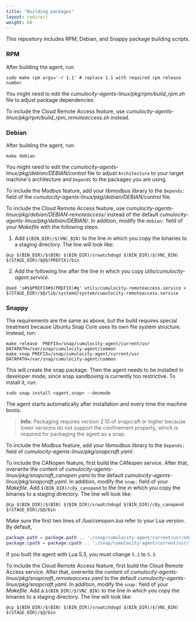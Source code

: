 ```yaml
---
title: "Building packages"
layout: redirect
weight: 60
---
```


This repository includes RPM, Debian, and Snappy package building scripts.

### RPM

After building the agent, run:

```shell
sudo make rpm args='-r 1.1' # replace 1.1 with required rpm release number
```

You might need to edit the *cumulocity-agents-linux/pkg/rpm/build_rpm.sh* file to adjust package dependencies.

To include the Cloud Remote Access feature, use *cumulocity-agents-linux/pkg/rpm/build_rpm_remoteaccess.sh* instead.

### Debian

After building the agent, run:

```shell
make debian
```

You might need to edit the _cumulocity-agents-linux/pkg/debian/DEBIAN/control_ file to adjust `Architecture` to your target machine's architecture and `Depends` to the packages you are using.

To include the Modbus feature, add your libmodbus library to the `Depends:` field of the *cumulocity-agents-linux/pkg/debian/DEBIAN/control* file.

To include the Cloud Remote Access feature, use *cumulocity-agents-linux/pkg/debian/DEBIAN-remoteaccess/* instead of the default *cumulocity-agents-linux/pkg/debian/DEBIAN/*. In addition, modify the `debian:` field of your *Makefile* with the following steps.

1. Add `$(BIN_DIR)/$(VNC_BIN)` to the line in which you copy the binaries to a staging directory. The line will look like:

  ```shell
  @cp $(BIN_DIR)/$(BIN) $(BIN_DIR)/srwatchdogd $(BIN_DIR)/$(VNC_BIN) $(STAGE_DIR)/$@$(PREFIX)/bin
  ```

2. Add the following line after the line in which you copy _utils/cumulocity-agent.service_.

  ```shell
  @sed 's#$$PREFIX#$(PREFIX)#g' utils/cumulocity-remoteaccess.service > $(STAGE_DIR)/$@/lib/systemd/system/cumulocity-remoteaccess.service
  ```

### Snappy

The requirements are the same as above, but the build requires special treatment because Ubuntu Snap Core uses its own file system structure. Instead, run:

```shell
make release  PREFIX=/snap/cumulocity-agent/current/usr DATAPATH=/var/snap/cumulocity-agent/common
make snap PREFIX=/snap/cumulocity-agent/current/usr DATAPATH=/var/snap/cumulocity-agent/common
```

This will create the snap package. Then the agent needs to be installed in developer mode, since snap sandboxing is currently too restrictive. To install it, run:

```shell
sudo snap install <agent.snap> --devmode
```

The agent starts automatically after installation and every time the machine boots.

> **Info:** Packaging requires version 2.10 of snapcraft or higher because lower versions do not support the confinement property, which is required for packaging the agent as a snap.

To include the Modbus feature, add your libmodbus library to the `Depends:` field of *cumulocity-agents-linux/pkg/snapcraft.yaml*.

To include the CANopen feature, first build the CANopen service. After that, overwrite the content of *cumulocity-agents-linux/pkg/snapcraft_canopen.yaml* to the default *cumulocity-agents-linux/pkg/snapcraft.yaml*. In addition, modify the `snap:` field of your _Makefile_. Add `$(BIN_DIR)/c8y_canopend` to the line in which you copy the binaries to a staging directory. The line will look like:

```shell
@cp $(BIN_DIR)/$(BIN) $(BIN_DIR)/srwatchdogd $(BIN_DIR)/c8y_canopend $(STAGE_DIR)/$@/bin
```

Make sure the first two lines of _/lua/canopen.lua_ refer to your Lua version. By default,

```lua
package.path = package.path .. ';/snap/cumulocity-agent/current/usr/share/lua/5.2/?.lua'
package.cpath = package.cpath .. ';/snap/cumulocity-agent/current/usr/lib/x86_64-linux-gnu/lua/5.2/?.so'
```

If you built the agent with Lua 5.3, you must change `5.2` to `5.3`.

To include the Cloud Remote Access feature, first build the Cloud Remote Access service. After that, overwrite the content of *cumulocity-agents-linux/pkg/snapcraft_remoteaccess.yaml* to the default *cumulocity-agents-linux/pkg/snapcraft.yaml*. In addition, modify the `snap:` field of your _Makefile_. Add a `$(BIN_DIR)/$(VNC_BIN)` to the line in which you copy the binaries to a staging directory. The line will look like:

```shell
@cp $(BIN_DIR)/$(BIN) $(BIN_DIR)/srwatchdogd $(BIN_DIR)/$(VNC_BIN) $(STAGE_DIR)/$@/bin
```
